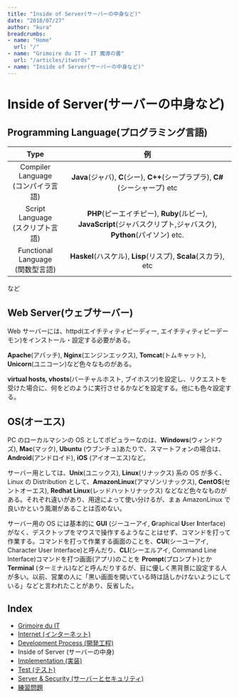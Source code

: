 ```yaml
---
title: "Inside of Server(サーバーの中身など)"
date: "2018/07/27"
author: "kura"
breadcrumbs:
- name: "Home"
  url: "/"
- name: "Grimoire du IT ~ IT 魔導の書"
  url: "/articles/itwords"
- name: "Inside of Server(サーバーの中身など)"
---
```

# Inside of Server(サーバーの中身など)
## Programming Language(プログラミング言語)
|Type|例|
|:-:|:-:|
|Compiler Language<br>(コンパイラ言語)|**Java**(ジャバ), **C**(シー), **C++**(シープラプラ), **C#**(シーシャープ) etc|
|Script Language<br>(スクリプト言語)|**PHP**(ピーエイチピー), **Ruby**(ルビー), **JavaScript**(ジャバスクリプト,ジャバスク), **Python**(パイソン) etc.|
|Functional Language<br>(関数型言語)|**Haskel**(ハスケル), **Lisp**(リスプ), **Scala**(スカラ), etc|
など


## Web Server(ウェブサーバー)
Web サーバーには、httpd(エイチティティピーディー, エイチティティピーデーモン)をインストール・設定する必要がある。

**Apache**(アパッチ), **Nginx**(エンジンエックス), **Tomcat**(トムキャット), **Unicorn**(ユニコーン)など色々なものがある。

**virtual hosts, vhosts**(バーチャルホスト, ブイホスツ)を設定し、リクエストを受けた場合に、何をどのように実行させるかなどを設定する。他にも色々設定する。


## OS(オーエス)
PC のローカルマシンの OS としてポピュラーなのは、**Windows**(ウィンドウズ), **Mac**(マック), **Ubuntu** (ウブンチュ)あたりで、スマートフォンの場合は、**Android**(アンドロイド), **iOS** (アイオーエス)など。

サーバー用としては、**Unix**(ユニックス), **Linux**(リナックス) 系の OS が多く、Linux の Distribution として、**AmazonLinux**(アマゾンリナックス), **CentOS**(セントオーエス), **Redhat Linux**(レッドハットリナックス) などなど色々なものがある。それぞれ違いがあり、用途によって使い分けるが、まぁ AmazonLinux で良いかという風潮があることは否めない。

サーバー用の OS には基本的に **GUI** (ジーユーアイ, **G**raphical **U**ser **I**nterface) がなく、デスクトップをマウスで操作するようなことはせず、コマンドを打って作業する。コマンドを打って作業する画面のことを、**CUI**(シーユーアイ, Character User Interface)と呼んだり、**CLI**(シーエルアイ, Command Line Interface)コマンドを打つ画面(アプリ)のことを **Prompt**(プロンプト)とか **Terminal** (ターミナル)などと呼んだりするが、目に優しく黒背景に設定する人が多い。以前、営業の人に「黒い画面を開いている時は話しかけないようにしている」などと言われたことがあり、反省した。


## Index
- [Grimoire du IT](../itwords.md)
- [Internet (インターネット)](./internet.md)
- [Development Process (開発工程)](./process.md)
- Inside of Server (サーバーの中身)
- [Implementation (実装)](./implement.md)
- [Test (テスト)](./test.md)
- [Server & Security (サーバーとセキュリティ)](./security.md)
- [練習問題](./practice.md)

